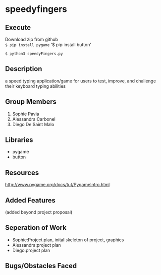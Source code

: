 # speedyfingers

## Execute
Download zip from github  
`$ pip install pygame`
'$ pip install button'

`$ python3 speedyFingers.py`


## Description
a speed typing application/game for users to test, improve, and challenge their keyboard typing abilities 

## Group Members
1. Sophie Pavia
2. Alessandra Carbonel
3. Diego De Saint Malo

## Libraries
- pygame
- button

## Resources
http://www.pygame.org/docs/tut/PygameIntro.html
## Added Features 
(added beyond project proposal)

## Seperation of Work
- Sophie:Project plan, inital skeleton of project, graphics
- Alessandra:project plan
- Diego:project plan

## Bugs/Obstacles Faced

